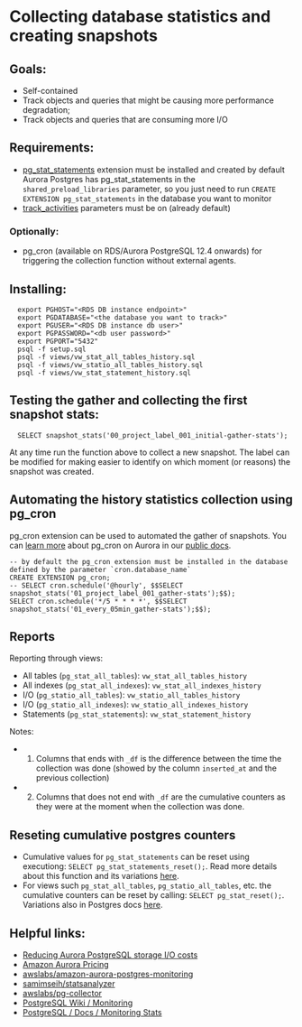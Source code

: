 

# Collecting database statistics and creating snapshots

## Goals: 
  * Self-contained
  * Track objects and queries that might be causing more performance degradation;
  * Track objects and queries that are consuming more I/O

## Requirements:
  * [pg_stat_statements](https://www.postgresql.org/docs/current/pgstatstatements.html) extension must be installed and created 
    by default Aurora Postgres has pg_stat_statements in the `shared_preload_libraries` parameter, so you just need to run `CREATE EXTENSION pg_stat_statements` in the database you want to monitor
  * [track_activities](https://www.postgresql.org/docs/current/runtime-config-statistics.html#GUC-TRACK-ACTIVITIES) parameters must be on (already default)

### Optionally:
  * pg_cron (available on RDS/Aurora PostgreSQL 12.4 onwards) for triggering the collection function without external agents. 
  <!-- https://www.postgresql.org/docs/current/runtime-config-statistics.html#GUC-TRACK-IO-TIMING not recommeded. It will repeatedly query the operating system for the current time, which may cause significant overhead on some platforms.  -->

## Installing:
```
  export PGHOST="<RDS DB instance endpoint>"
  export PGDATABASE="<the database you want to track>"
  export PGUSER="<RDS DB instance db user>"
  export PGPASSWORD="<db user password>"
  export PGPORT="5432"
  psql -f setup.sql
  psql -f views/vw_stat_all_tables_history.sql
  psql -f views/vw_statio_all_tables_history.sql
  psql -f views/vw_stat_statement_history.sql
```

## Testing the gather and collecting the first snapshot stats:
```
  SELECT snapshot_stats('00_project_label_001_initial-gather-stats');
```
At any time run the function above to collect a new snapshot. The label can be modified for making easier to identify on which moment (or reasons) the snapshot was created.


## Automating the history statistics collection using pg_cron

pg_cron extension can be used to automated the gather of snapshots. You can [learn more](https://docs.aws.amazon.com/AmazonRDS/latest/UserGuide/PostgreSQL_pg_cron.html) about pg_cron on Aurora in our [public docs](https://docs.aws.amazon.com/AmazonRDS/latest/UserGuide/PostgreSQL_pg_cron.html).
```
-- by default the pg_cron extension must be installed in the database defined by the parameter `cron.database_name`
CREATE EXTENSION pg_cron;
-- SELECT cron.schedule('@hourly', $$SELECT snapshot_stats('01_project_label_001_gather-stats');$$);
SELECT cron.schedule('*/5 * * * *', $$SELECT snapshot_stats('01_every_05min_gather-stats');$$);
```

## Reports

Reporting through views:
   * All tables (`pg_stat_all_tables`):  `vw_stat_all_tables_history`
   * All indexes (`pg_stat_all_indexes`):  `vw_stat_all_indexes_history`
   * I/O (`pg_statio_all_tables`): `vw_statio_all_tables_history`
   * I/O (`pg_statio_all_indexes`): `vw_statio_all_indexes_history`
   * Statements (`pg_stat_statements`): `vw_stat_statement_history`

   Notes:
   *  1. Columns that ends with `_df` is the difference between the time the collection was done (showed by the column `inserted_at` and the previous collection)
   *  2. Columns that does not end with `_df` are the cumulative counters as they were at the moment when the collection was done.


## Reseting cumulative postgres counters
    
  * Cumulative values for `pg_stat_statements` can be reset using executiong: `SELECT pg_stat_statements_reset();`. Read more details about this function and its variations [here](https://www.postgresql.org/docs/current/pgstatstatements.html#id-1.11.7.39.8.2.1.1.2).
  * For views such `pg_stat_all_tables`, `pg_statio_all_tables`, etc. the cumulative counters can be reset by calling: `SELECT pg_stat_reset();`. Variations also in Postgres docs [here](https://www.postgresql.org/docs/current/monitoring-stats.html#id-1.6.15.7.26.4.2.2.5.1.1.1).


## Helpful links:
  * [Reducing Aurora PostgreSQL storage I/O costs](https://aws.amazon.com/blogs/database/reducing-aurora-postgresql-storage-i-o-costs/)
  * [Amazon Aurora Pricing](https://aws.amazon.com/rds/aurora/pricing/)
  * [awslabs/amazon-aurora-postgres-monitoring](https://github.com/awslabs/amazon-aurora-postgres-monitoring)
  * [samimseih/statsanalyzer](https://github.com/samimseih/statsanalyzer/)
  * [awslabs/pg-collector](https://github.com/awslabs/pg-collector)
  * [PostgreSQL Wiki / Monitoring](https://wiki.postgresql.org/wiki/Monitoring)
  * [PostgreSQL / Docs / Monitoring Stats](https://www.postgresql.org/docs/current/monitoring-stats.html)


